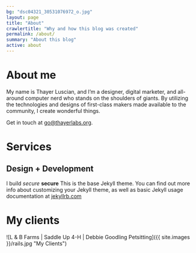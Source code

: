 ```yaml
---
bg: "dsc04321_30531076972_o.jpg"
layout: page
title: "About"
crawlertitle: "Why and how this blog was created"
permalink: /about/
summary: "About this blog"
active: about
---
```

# About me
My name is Thayer Luscian, and I’m a designer, digital marketer, and all-around computer nerd who stands on the shoulders of giants. By utilizing the technologies and designs of first-class makers made available to the community, I create wonderful things. 

Get in touch at [go@thayerlabs.org](mailto:go@thayerlabs.org).


# Services
## Design + Development
I build *secure* **secure**
This is the base Jekyll theme. You can find out more info about customizing your Jekyll theme, as well as basic Jekyll usage documentation at [jekyllrb.com](http://jekyllrb.com/)

# My clients
![L & B Farms | Saddle Up 4-H | Debbie Goodling Petsitting]({{ site.images }}/rails.jpg "My Clients")
